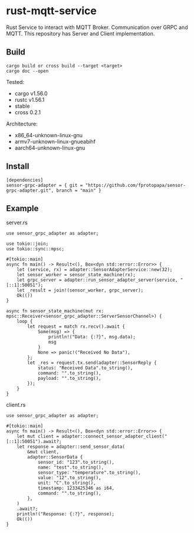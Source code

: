 # rust-mqtt-service

Rust Service to interact with MQTT Broker. 
Communication over GRPC and MQTT. This repository has Server and Client implementation.

## Build

```
cargo build or cross build --target <target>
cargo doc --open
```

Tested:
* cargo v1.56.0
* rustc v1.56.1
* stable
* cross 0.2.1

Architecture:
* x86_64-unknown-linux-gnu
* armv7-unknown-linux-gnueabihf
* aarch64-unknown-linux-gnu

## Install

```
[dependencies]
sensor-grpc-adapter = { git = "https://github.com/fprotopapa/sensor-grpc-adapter.git", branch = "main" }
```

## Example

server.rs

```
use sensor_grpc_adapter as adapter;

use tokio::join;
use tokio::sync::mpsc;

#[tokio::main]
async fn main() -> Result<(), Box<dyn std::error::Error>> {
    let (service, rx) = adapter::SensorAdapterService::new(32);
    let sensor_worker = sensor_state_machine(rx);
    let grpc_server = adapter::run_sensor_adapter_server(service, "[::1]:50051");
    let _result = join!(sensor_worker, grpc_server);
    Ok(())
}

async fn sensor_state_machine(mut rx: mpsc::Receiver<sensor_grpc_adapter::ServerSensorChannel>) {
    loop {
        let request = match rx.recv().await {
            Some(msg) => {
                println!("Data: {:?}", msg.data);
                msg
            }
            None => panic!("Received No Data"),
        };
        let _res = request.tx.send(adapter::SensorReply {
            status: "Received Data".to_string(),
            command: "".to_string(),
            payload: "".to_string(),
        });
    }
}
```

client.rs

```
use sensor_grpc_adapter as adapter;

#[tokio::main]
async fn main() -> Result<(), Box<dyn std::error::Error>> {
    let mut client = adapter::connect_sensor_adapter_client("[::1]:50051").await?;
    let response = adapter::send_sensor_data(
        &mut client,
        adapter::SensorData {
            sensor_id: "123".to_string(),
            name: "test".to_string(),
            sensor_type: "temperature".to_string(),
            value: "12".to_string(),
            unit: "C".to_string(),
            timestamp: 1233425346 as i64,
            command: "".to_string(),
        },
    )
    .await?;
    println!("Response: {:?}", response);
    Ok(())
}
```